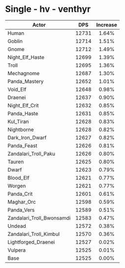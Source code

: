 # Single - hv - venthyr
| Actor | DPS | Increase |
|---|:---:|:---:|
|Human|12731|1.64%|
|Goblin|12714|1.51%|
|Gnome|12712|1.49%|
|Night_Elf_Haste|12699|1.39%|
|Troll|12695|1.36%|
|Mechagnome|12687|1.30%|
|Panda_Mastery|12652|1.01%|
|Void_Elf|12648|0.98%|
|Draenei|12637|0.90%|
|Night_Elf_Crit|12632|0.85%|
|Panda_Haste|12631|0.85%|
|Kul_Tiran|12628|0.83%|
|Nightborne|12628|0.82%|
|Dark_Iron_Dwarf|12627|0.82%|
|Panda_Feast|12626|0.81%|
|Zandalari_Troll_Paku|12626|0.80%|
|Tauren|12625|0.80%|
|Dwarf|12623|0.79%|
|Blood_Elf|12621|0.77%|
|Worgen|12621|0.77%|
|Panda_Crit|12601|0.61%|
|Maghar_Orc|12598|0.59%|
|Panda_Vers|12589|0.51%|
|Zandalari_Troll_Bwonsamdi|12583|0.47%|
|Undead|12572|0.38%|
|Zandalari_Troll_Kimbul|12570|0.36%|
|Lightforged_Draenei|12527|0.02%|
|Vulpera|12525|0.01%|
|Base|12525|0.00%|
